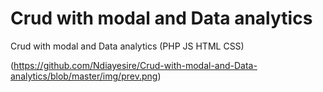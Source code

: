 # Crud with modal and Data analytics
 Crud with modal and Data analytics (PHP JS HTML CSS)

(https://github.com/Ndiayesire/Crud-with-modal-and-Data-analytics/blob/master/img/prev.png)
